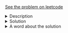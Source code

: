 <a href="https://leetcode.com/problems/can-place-flowers/"> See the problem on leetcode </a>
<details>
   <summary>Description</summary>
   <div class="content__u3I1 question-content__JfgR"><div><p>You have a long flowerbed in which some of the plots are planted, and some are not. However, flowers cannot be planted in <strong>adjacent</strong> plots.</p>

<p>Given an integer array&nbsp;<code>flowerbed</code>&nbsp;containing <code>0</code>'s and <code>1</code>'s, where <code>0</code> means empty and <code>1</code> means not empty,&nbsp;and an integer <code>n</code>, return <em>if</em> <code>n</code> new flowers can be planted in the <code>flowerbed</code>&nbsp;without violating the no-adjacent-flowers rule.</p>

<p>&nbsp;</p>
<p><strong>Example 1:</strong></p>
<pre><strong>Input:</strong> flowerbed = [1,0,0,0,1], n = 1
<strong>Output:</strong> true
</pre><p><strong>Example 2:</strong></p>
<pre><strong>Input:</strong> flowerbed = [1,0,0,0,1], n = 2
<strong>Output:</strong> false
</pre>
<p>&nbsp;</p>
<p><strong>Constraints:</strong></p>

<ul>
	<li><code>1 &lt;= flowerbed.length &lt;= 2 * 10<sup>4</sup></code></li>
	<li><code>flowerbed[i]</code> is <code>0</code> or <code>1</code>.</li>
	<li>There are no two adjacent flowers in <code>flowerbed</code>.</li>
	<li><code>0 &lt;= n &lt;= flowerbed.length</code></li>
</ul>
</div></div>
</details>

<details>
<summary>Solution</summary>
	
```java
class Solution {
    public boolean canPlaceFlowers(int[] flowerbed, int n) {
        if (flowerbed.length == 1 && n <= 1)
            return flowerbed[0] == 0 || n == 0;
        
        if (flowerbed[0] + flowerbed[1] == 0){
            flowerbed[0] = 1;
            n--;
        }
        
        if (flowerbed[flowerbed.length-1] + flowerbed[flowerbed.length-2] == 0){
                    flowerbed[flowerbed.length-1] = 1;
                    n--;
                }
        
        int idx = 1;
        while(n > 0 && idx < flowerbed.length - 1){
            if(flowerbed[idx-1] + flowerbed[idx] + flowerbed[idx+1] == 0){
                flowerbed[idx] = 1;
                n--;
            }
            idx++;
        }
        return n <= 0;
    }
}
```

</details>

<details>
    <summary>A word about the solution</Summary>
    Well the solution works out, greedy is indeed the way to go here. The official solution had a neater if, I suppose:
```java
if (flowerbed[i] == 0 && (i == 0 || flowerbed[i - 1] == 0) && (i == flowerbed.length - 1 || flowerbed[i + 1] == 0)) {
  flowerbed[i++] = 1;
  count++;
}
```
The comments had a clearner version imo:
```java
public boolean canPlaceFlowers(int[] flowerbed, int n) {
  for(int i=0; i<flowerbed.length; i++){
    if(flowerbed[i]==0){
      int previousIndex = i-1>=0? i-1 : 0;
      int nextIndex = i+1<flowerbed.length? i+1: flowerbed.length-1;
      if(flowerbed[previousIndex]==0&&flowerbed[nextIndex]==0){
        n--;
        if(n==0)
          return true;
        flowerbed[i] = 1;
      }
    }
  }
  return n<=0;
}
```
There's an additional optimisation that can be done here, incrementing i by two whenever you can place flower.
Also solutions above modify the original array, it's possible to solve the question without doing so, combined with the optimisation.
IE., everytime you can place a flower, reduce num_flowers_required by 1, and increment idx by 2. Return as soon as num_flowers_required is 0.
</details>
